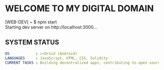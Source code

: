# WELCOME TO MY DIGITAL DOMAIN 

[WEB-DEV] ~ $ npm start  
Starting dev server on http://localhost:3000...  

## SYSTEM STATUS  
```yaml
OS            : crDroid (Android)  
LANGUAGES     : JavaScript, HTML, CSS, Solidity  
CURRENT TASKS : Building decentralized apps, contributing to open source  
